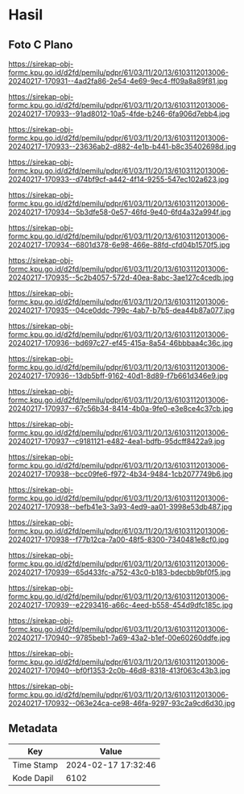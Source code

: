 # Hasil

## Foto C Plano

https://sirekap-obj-formc.kpu.go.id/d2fd/pemilu/pdpr/61/03/11/20/13/6103112013006-20240217-170931--4ad2fa86-2e54-4e69-9ec4-ff09a8a89f81.jpg

https://sirekap-obj-formc.kpu.go.id/d2fd/pemilu/pdpr/61/03/11/20/13/6103112013006-20240217-170933--91ad8012-10a5-4fde-b246-6fa906d7ebb4.jpg

https://sirekap-obj-formc.kpu.go.id/d2fd/pemilu/pdpr/61/03/11/20/13/6103112013006-20240217-170933--23636ab2-d882-4e1b-b441-b8c35402698d.jpg

https://sirekap-obj-formc.kpu.go.id/d2fd/pemilu/pdpr/61/03/11/20/13/6103112013006-20240217-170933--d74bf9cf-a442-4f14-9255-547ec102a623.jpg

https://sirekap-obj-formc.kpu.go.id/d2fd/pemilu/pdpr/61/03/11/20/13/6103112013006-20240217-170934--5b3dfe58-0e57-46fd-9e40-6fd4a32a994f.jpg

https://sirekap-obj-formc.kpu.go.id/d2fd/pemilu/pdpr/61/03/11/20/13/6103112013006-20240217-170934--6801d378-6e98-466e-88fd-cfd04b1570f5.jpg

https://sirekap-obj-formc.kpu.go.id/d2fd/pemilu/pdpr/61/03/11/20/13/6103112013006-20240217-170935--5c2b4057-572d-40ea-8abc-3ae127c4cedb.jpg

https://sirekap-obj-formc.kpu.go.id/d2fd/pemilu/pdpr/61/03/11/20/13/6103112013006-20240217-170935--04ce0ddc-799c-4ab7-b7b5-dea44b87a077.jpg

https://sirekap-obj-formc.kpu.go.id/d2fd/pemilu/pdpr/61/03/11/20/13/6103112013006-20240217-170936--bd697c27-ef45-415a-8a54-46bbbaa4c36c.jpg

https://sirekap-obj-formc.kpu.go.id/d2fd/pemilu/pdpr/61/03/11/20/13/6103112013006-20240217-170936--13db5bff-9162-40d1-8d89-f7b661d346e9.jpg

https://sirekap-obj-formc.kpu.go.id/d2fd/pemilu/pdpr/61/03/11/20/13/6103112013006-20240217-170937--67c56b34-8414-4b0a-9fe0-e3e8ce4c37cb.jpg

https://sirekap-obj-formc.kpu.go.id/d2fd/pemilu/pdpr/61/03/11/20/13/6103112013006-20240217-170937--c9181121-e482-4ea1-bdfb-95dcff8422a9.jpg

https://sirekap-obj-formc.kpu.go.id/d2fd/pemilu/pdpr/61/03/11/20/13/6103112013006-20240217-170938--bcc09fe6-f972-4b34-9484-1cb2077749b6.jpg

https://sirekap-obj-formc.kpu.go.id/d2fd/pemilu/pdpr/61/03/11/20/13/6103112013006-20240217-170938--befb41e3-3a93-4ed9-aa01-3998e53db487.jpg

https://sirekap-obj-formc.kpu.go.id/d2fd/pemilu/pdpr/61/03/11/20/13/6103112013006-20240217-170938--f77b12ca-7a00-48f5-8300-7340481e8cf0.jpg

https://sirekap-obj-formc.kpu.go.id/d2fd/pemilu/pdpr/61/03/11/20/13/6103112013006-20240217-170939--65d433fc-a752-43c0-b183-bdecbb9bf0f5.jpg

https://sirekap-obj-formc.kpu.go.id/d2fd/pemilu/pdpr/61/03/11/20/13/6103112013006-20240217-170939--e2293416-a66c-4eed-b558-454d9dfc185c.jpg

https://sirekap-obj-formc.kpu.go.id/d2fd/pemilu/pdpr/61/03/11/20/13/6103112013006-20240217-170940--9785beb1-7a69-43a2-b1ef-00e60260ddfe.jpg

https://sirekap-obj-formc.kpu.go.id/d2fd/pemilu/pdpr/61/03/11/20/13/6103112013006-20240217-170940--bf0f1353-2c0b-46d8-8318-413f063c43b3.jpg

https://sirekap-obj-formc.kpu.go.id/d2fd/pemilu/pdpr/61/03/11/20/13/6103112013006-20240217-170932--063e24ca-ce98-46fa-9297-93c2a9cd6d30.jpg


## Metadata

| Key        | Value               |
| ---------- | ------------------- |
| Time Stamp | 2024-02-17 17:32:46 |
| Kode Dapil | 6102                |



